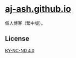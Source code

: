 # [aj-ash.github.io]

個人博客（繁中版）。

[aj-ash.github.io]: https://aj-ash.github.io/

## License

[BY-NC-ND 4.0]

[BY-NC-ND 4.0]: https://creativecommons.org/licenses/by-nc-nd/4.0/legalcode.zh-Hant
